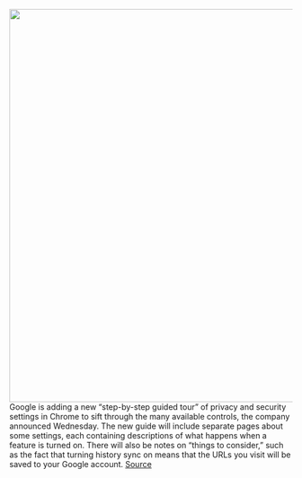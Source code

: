 <img src='https://cdn.vox-cdn.com/thumbor/sgedqUYCGQBAp9Qxr-LNrsCeeuw=/0x0:2040x1360/1200x800/filters:focal(857x517:1183x843)/cdn.vox-cdn.com/uploads/chorus_image/image/70717123/acastro_180416_1777_chrome_0001.0.jpg' width='700px' /><br/>
Google is adding a new “step-by-step guided tour” of privacy and security settings in Chrome to sift through the many available controls, the company announced Wednesday. The new guide will include separate pages about some settings, each containing descriptions of what happens when a feature is turned on. There will also be notes on “things to consider,” such as the fact that turning history sync on means that the URLs you visit will be saved to your Google account.
<a href='https://www.theverge.com/2022/4/6/23013256/google-chrome-privacy-security-settings-guide-walkthrough-chrome'> Source <a/>